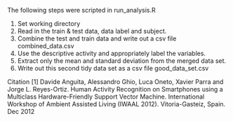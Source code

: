 The following steps were scripted in run_analysis.R

1. Set working directory
2. Read in the train & test data, data label and subject.
3. Combine the test and train data and write out a csv file combined_data.csv
4. Use the descriptive activity and appropriately label the variables.
4. Extract only the mean and standard deviation from the merged data set.
5. Write out this second tidy data set as a csv file good_data_set.csv

Citation
[1] Davide Anguita, Alessandro Ghio, Luca Oneto, Xavier Parra and Jorge L. Reyes-Ortiz. Human Activity Recognition on Smartphones using a Multiclass Hardware-Friendly Support Vector Machine. International Workshop of Ambient Assisted Living (IWAAL 2012). Vitoria-Gasteiz, Spain. Dec 2012


